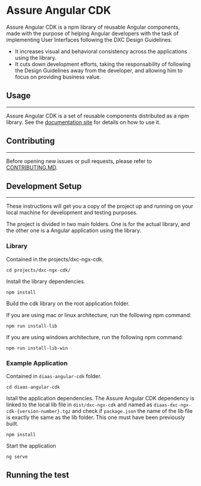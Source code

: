 # Assure Angular CDK

Assure Angular CDK is a npm library of reusable Angular components, made with the purpose of helping Angular developers with the task of implementing User Interfaces following the DXC Design Guidelines.
- It increases visual and behavioral consistency across the applications using the library.
- It cuts down development efforts, taking the responsability of following the Design Guidelines away from the developer, and allowing him to focus on providing business value.

## Usage
___
Assure Angular CDK is a set of reusable components distributed as a npm library. See the [documentation site](http://design-system-angular-cdk-site.s3-website.us-east-2.amazonaws.com) for details on how to use it.

## Contributing
---
Before opening new issues or pull requests, please refer to [CONTRIBUTING.MD](https://github.dxc.com/DIaaS/diaas-angular-cdk/blob/master/README.md).
## Development Setup
___
These instructions will get you a copy of the project up and running on your local machine for development and testing purposes.

The project is divided in two main folders. One is for the actual library, and the other one is a Angular application using the library.
### Library
Contained in the projects/dxc-ngx-cdk.
````
cd projects/dxc-ngx-cdk/
````
Install the library dependencies.
````
npm install
````
Build the cdk library on the root application folder.

If you are using mac or linux architecture, run the following npm command:
````
npm run install-lib
````
If you are using windows architecture, run the following npm command:
````
npm run install-lib-win
````

### Example Application
Contained in `diaas-angular-cdk` folder.

````
cd diaas-angular-cdk
````
Istall the application dependencies. The Assure Angular CDK dependency is linked to the local lib file in `dist/dxc-ngx-cdk` and named as `diaas-dxc-ngx-cdk-{version-number}.tgz` and check if `package.json` the name of the lib file is exactly the same as the lib folder. This one must have been previously built.
````
npm install
````
Start the application
````
ng serve
````
## Running the test

